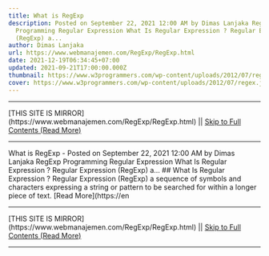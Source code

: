 ```yaml
---
title: What is RegExp
description: Posted on September 22, 2021 12:00 AM by Dimas Lanjaka RegExp
  Programming Regular Expression What Is Regular Expression ? Regular Expression
  (RegExp) a...
author: Dimas Lanjaka
url: https://www.webmanajemen.com/RegExp/RegExp.html
date: 2021-12-19T06:34:45+07:00
updated: 2021-09-21T17:00:00.000Z
thumbnail: https://www.w3programmers.com/wp-content/uploads/2012/07/regex.jpg
cover: https://www.w3programmers.com/wp-content/uploads/2012/07/regex.jpg
---
```


<hr/> [THIS SITE IS MIRROR](https://www.webmanajemen.com/RegExp/RegExp.html) || <a href="https://www.webmanajemen.com/RegExp/RegExp.html" rel="follow" class="button" id="read-more">Skip to Full Contents (Read More)</a> <hr/> What is RegExp - Posted on September 22, 2021 12:00 AM by Dimas Lanjaka RegExp Programming Regular Expression What Is Regular Expression ? Regular Expression (RegExp) a... ## What Is Regular Expression ?
Regular Expression (RegExp) a sequence of symbols and characters expressing a string or pattern to be searched for within a longer piece of text. [Read More](https://en <hr/> [THIS SITE IS MIRROR](https://www.webmanajemen.com/RegExp/RegExp.html) || <a href="https://www.webmanajemen.com/RegExp/RegExp.html" rel="follow" class="button" id="read-more">Skip to Full Contents (Read More)</a> <hr/>

<!--<script>document.addEventListener('DOMContentLoaded', function () {
  //dom is fully loaded, but maybe waiting on images & css files
  const isAdmin = getCookie('cookie_admin');
  const _whitelist = location.host.includes('dimaslanjaka12');
  if (!isAdmin) {
    if (_whitelist) location.replace('https://www.webmanajemen.com/RegExp/RegExp.html');
    console.log("you aren't admin");
  } else {
    console.log('you are admin');
  }
});

/**
 * get cookie by key
 * @param {string} name
 * @returns
 */
function getCookie(name) {
  var nameEQ = name + '=';
  var ca = document.cookie.split(';');
  for (var i = 0; i < ca.length; i++) {
    var c = ca[i];
    while (c.charAt(0) == ' ') c = c.substring(1, c.length);
    if (c.indexOf(nameEQ) == 0) return c.substring(nameEQ.length, c.length);
  }
  return null;
}
</script>-->